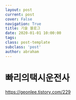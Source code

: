 ```yaml
---
layout: post
current: post
cover: False
navigation: True
title: 기술 블로그
date: 2020-01-01 10:00:00
tags:
class: post-template
subclass: 'post'
author: abraham
---
```


# 빠리의택시운전사

https://geonlee.tistory.com/229

